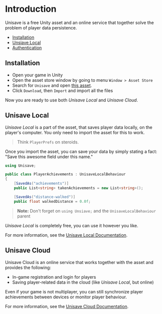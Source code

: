 # Introduction

Unisave is a free Unity asset and an online service that together solve the problem of player data persistence.

- [Installation](#installation)
- [Unsiave Local](#unisave-local)
- [Authentication](#unisave-cloud)


<a name="installation"></a>
## Installation

- Open your game in Unity
- Open the asset store window by going to menu `Window > Asset Store`
- Search for `Unisave` and open <a href="https://assetstore.unity.com/packages/slug/142705" target="_blank">this asset</a>.
- Click `Download`, then `Import` and import all the files

Now you are ready to use both *Unisave Local* and *Unisave Cloud*.


<a name="unisave-local"></a>
## Unisave Local

*Unisave Local* is a part of the asset, that saves player data locally, on the player's computer. You only need to import the asset for this to work.

> Think `PlayerPrefs` on steroids.

Once you import the asset, you can save your data by simply stating a fact:<br>"Save this awesome field under this name."

```cs
using Unisave;

public class PlayerAchievements : UnisaveLocalBehaviour
{
    [SavedAs("achievements")]
    public List<string> takenAchievements = new List<string>();

    [SavedAs("distance-walked")]
    public float walkedDistance = 0.0f;

```

> **Note:** Don't forget on `using Unsiave;` and the `UnisaveLocalBehaviour` parent

*Unisave Local* is completely free, you can use it however you like.

For more information, see the [Unisave Local Documentation](unisave-local).


<a name="unisave-cloud"></a>
## Unisave Cloud

Unisave Cloud is an online service that works together with the asset and provides the following:

- In-game registration and login for players
- Saving player-related data in the cloud (like *Unisave Local*, but online)
<!-- - Moving game-related data to the cloud for later tweaking -->

Even if your game is not multiplayer, you can still synchronize player achievements between devices or monitor player behaviour.

For more information, see the [Unisave Cloud Documentation](unisave-cloud).
